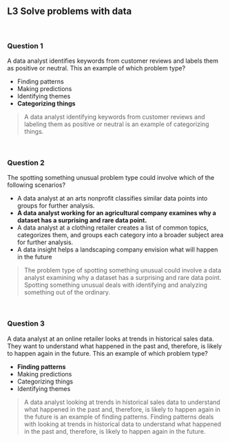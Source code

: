 ## L3 Solve problems with data

&nbsp;

### Question 1

A data analyst identifies keywords from customer reviews and labels them as positive or neutral. This an example of which problem type?

* Finding patterns
* Making predictions
* Identifying themes
* **Categorizing things**

> A data analyst identifying keywords from customer reviews and labeling them as positive or neutral is an example of categorizing things. 

&nbsp;

### Question 2

The spotting something unusual problem type could involve which of the following scenarios?

* A data analyst at an arts nonprofit classifies similar data points into groups for further analysis.
* **A data analyst working for an agricultural company examines why a dataset has a surprising and rare data point.**
* A data analyst at a clothing retailer creates a list of common topics, categorizes them, and groups each category into a broader subject area for further analysis.
* A data insight helps a landscaping company envision what will happen in the future

> The problem type of spotting something unusual could involve a data analyst examining why a dataset has a surprising and rare data point. Spotting something unusual deals with identifying and analyzing something out of the ordinary.

&nbsp;

### Question 3

A data analyst at an online retailer looks at trends in historical sales data. They want to understand what happened in the past and, therefore, is likely to happen again in the future. This an example of which problem type?

* **Finding patterns**
* Making predictions
* Categorizing things
* Identifying themes

> A data analyst looking at trends in historical sales data to understand what happened in the past and, therefore, is likely to happen again in the future is an example of finding patterns. Finding patterns deals with looking at trends in historical data to understand what happened in the past and, therefore, is likely to happen again in the future.
